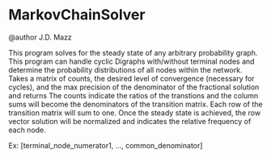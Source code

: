 # MarkovChainSolver
@author J.D. Mazz

This program solves for the steady state of any arbitrary probability graph.  This program can handle cyclic Digraphs with/without terminal nodes and  determine the probability distributions of all nodes within the network. Takes a matrix of counts, the desired level of convergence (necessary for cycles),  and the max precision of the denominator of the fractional solution and returns The counts indicate the ratios of the transtions and the column sums will become the denominators of the transition matrix. Each row of the transition matrix will sum to one. Once the steady state is achieved, the row vector solution  will be normalized and indicates the relative frequency of each node.

Ex: [terminal_node_numerator1, ..., common_denominator]

